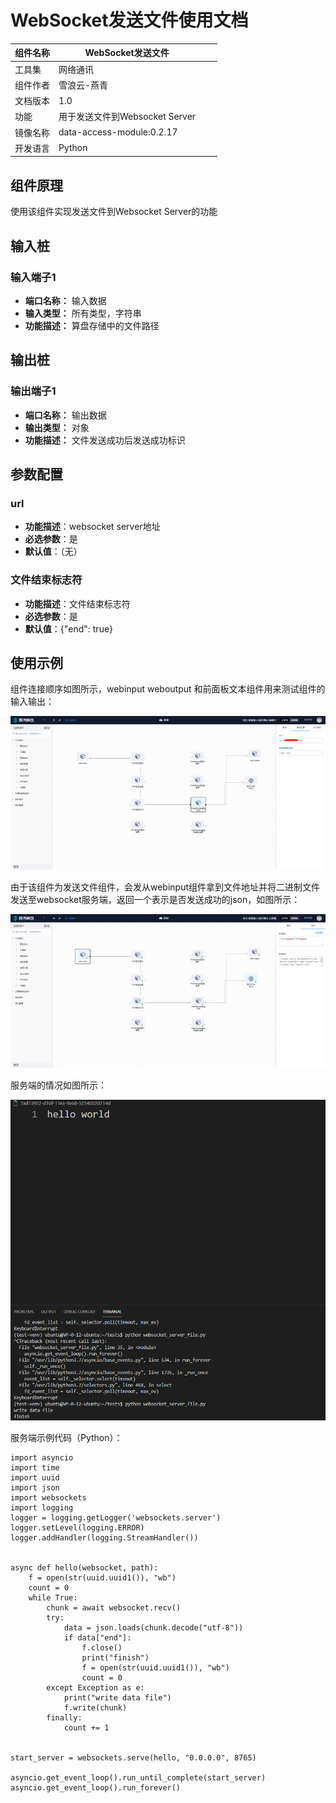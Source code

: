 # WebSocket发送文件使用文档
| 组件名称 | WebSocket发送文件 |  |  |
| --- | --- | --- | --- |
| 工具集 | 网络通讯 |  |  |
| 组件作者 | 雪浪云-燕青 |  |  |
| 文档版本 | 1.0 |  |  |
| 功能 | 用于发送文件到Websocket Server |  |  |
| 镜像名称 | data-access-module:0.2.17 |  |  |
| 开发语言 | Python |  |  |

## 组件原理
使用该组件实现发送文件到Websocket Server的功能

## 输入桩

### 输入端子1

- **端口名称：** 输入数据
- **输入类型：** 所有类型，字符串
- **功能描述：** 算盘存储中的文件路径

## 输出桩

### 输出端子1

- **端口名称：** 输出数据
- **输出类型：** 对象
- **功能描述：** 文件发送成功后发送成功标识

## 参数配置

### url
- **功能描述**：websocket server地址
- **必选参数**：是
- **默认值**：（无）

### 文件结束标志符
- **功能描述**：文件结束标志符
- **必选参数**：是
- **默认值**：{\"end\": true}

## 使用示例

组件连接顺序如图所示，webinput weboutput 和前面板文本组件用来测试组件的输入输出：

![](../img/websocket7.png)

由于该组件为发送文件组件，会发从webinput组件拿到文件地址并将二进制文件发送至websocket服务端，返回一个表示是否发送成功的json，如图所示：

![](../img/websocket8.png)

服务端的情况如图所示：

![](../img/websocket9.png)

服务端示例代码（Python）：

```
import asyncio
import time
import uuid
import json
import websockets
import logging
logger = logging.getLogger('websockets.server')
logger.setLevel(logging.ERROR)
logger.addHandler(logging.StreamHandler())


async def hello(websocket, path):
    f = open(str(uuid.uuid1()), "wb")
    count = 0
    while True:
        chunk = await websocket.recv()
        try:
            data = json.loads(chunk.decode("utf-8"))
            if data["end"]:
                f.close()
                print("finish")
                f = open(str(uuid.uuid1()), "wb")
                count = 0
        except Exception as e:
            print("write data file")
            f.write(chunk)
        finally:
            count += 1


start_server = websockets.serve(hello, "0.0.0.0", 8765)

asyncio.get_event_loop().run_until_complete(start_server)
asyncio.get_event_loop().run_forever()

```
